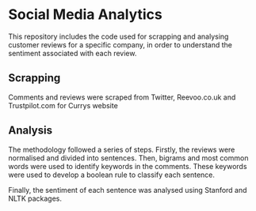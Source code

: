 # Social Media Analytics
This repository includes the code used for scrapping and analysing customer reviews for a specific company, in order to understand the sentiment associated with each review.

## Scrapping
Comments and reviews were scraped from Twitter, Reevoo.co.uk and Trustpilot.com for Currys website

## Analysis
The methodology followed a series of steps. Firstly, the reviews were normalised and divided into sentences. Then, bigrams and most common words were used to identify keywords in the comments. These keywords were used to develop a boolean rule to classify each sentence.

Finally, the sentiment of each sentence was analysed using Stanford and NLTK packages.
